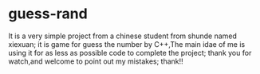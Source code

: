 # guess-rand

It is a very simple project from a chinese student from shunde named xiexuan;
it is game for guess the number by C++,The main idae of me is using it for as less as possible code to complete the project;
thank you for watch,and welcome to point out my mistakes;
thank!!
